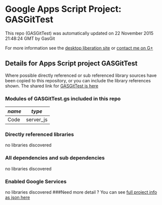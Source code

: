 # Google Apps Script Project: GASGitTest
This repo (GASGitTest) was automatically updated on 22 November 2015 21:48:24 GMT by GasGit

For more information see the [desktop liberation site](http://ramblings.mcpher.com/Home/excelquirks/drivesdk/gettinggithubready "desktop liberation") or [contact me on G+](https://plus.google.com/+BruceMcpherson "Bruce McPherson - GDE")
## Details for Apps Script project GASGitTest
Where possible directly referenced or sub referenced library sources have been copied to this repository, or you can include the library references shown. 
The shared link for [GASGitTest is here](https://script.google.com/d/1udzvVF8-gF6aZeUWS7DyCsRbZRoi0YDcN2D8EeuDP13_9OeE3a9E5Vyx/edit?usp=sharing "open in the GAS IDE")

### Modules of GASGitTest.gs included in this repo
*name*|*type*
--- | --- 
Code| server_js
### Directly referenced libraries
no libraries discovered
### All dependencies and sub dependencies
no libraries discovered
### Enabled Google Services
no libraries discovered
###Need more detail ?
You can see [full project info as json here](info.json)

